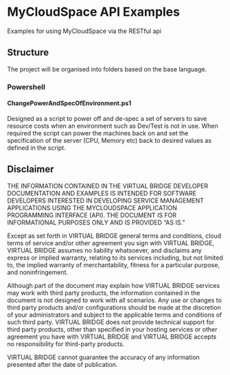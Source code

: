 # MyCloudSpace API Examples
Examples for using MyCloudSpace via the RESTful api

## Structure
The project will be organised into folders based on the base language.

### Powershell

#### ChangePowerAndSpecOfEnvironment.ps1
Designed as a script to power off and de-spec a set of servers to save resource costs when an environment such as Dev/Test is not in use. When required the script can power the machines back on and set the specification of the server (CPU, Memory etc) back to desired values as defined in the script.

## Disclaimer

THE INFORMATION CONTAINED IN THE VIRTUAL BRIDGE DEVELOPER DOCUMENTATION AND EXAMPLES IS INTENDED FOR SOFTWARE DEVELOPERS INTERESTED IN DEVELOPING SERVICE MANAGEMENT APPLICATIONS USING THE MYCLOUDSPACE APPLICATION PROGRAMMING INTERFACE (API). THE DOCUMENT IS FOR INFORMATIONAL PURPOSES ONLY AND IS PROVIDED “AS IS.”

Except as set forth in VIRTUAL BRIDGE general terms and conditions, cloud terms of service and/or other agreement you sign with VIRTUAL BRIDGE, VIRTUAL BRIDGE assumes no liability whatsoever, and disclaims any express or implied warranty, relating to its services including, but not limited to, the implied warranty of merchantability, fitness for a particular purpose, and noninfringement.

Although part of the document may explain how VIRTUAL BRIDGE services may work with third party products, the information contained in the document is not designed to work with all scenarios. Any use or changes to third party products and/or configurations should be made at the discretion of your administrators and subject to the applicable terms and conditions of such third party. VIRTUAL BRIDGE does not provide technical support for third party products, other than specified in your hosting services or other agreement you have with VIRTUAL BRIDGE and VIRTUAL BRIDGE accepts no responsibility for third-party products.

VIRTUAL BRIDGE cannot guarantee the accuracy of any information presented after the date of publication.
